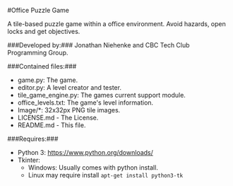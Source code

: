 #Office Puzzle Game

  A tile-based puzzle game within a office environment. Avoid hazards, open
    locks and get objectives.

###Developed by:###
Jonathan Niehenke and CBC Tech Club Programming Group.

###Contained files:###
- game.py: The game.
- editor.py: A level creator and tester.
- tile\_game\_engine.py: The games current support module.
- office\_levels.txt: The game's level information.
- Image/\*: 32x32px PNG tile images.
- LICENSE.md - The License.
- README.md - This file.

###Requires:###
- Python 3: <https://www.python.org/downloads/>
- Tkinter:
  - Windows: Usually comes with python install.
  - Linux may require install `apt-get install python3-tk`
